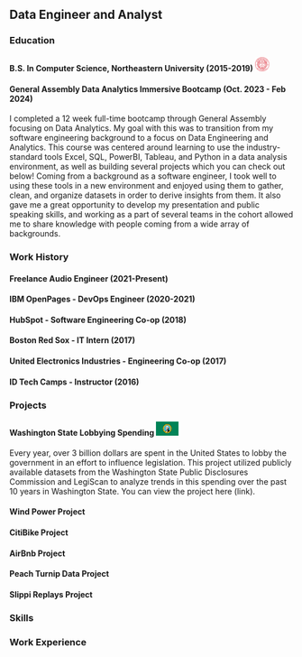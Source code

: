 ## Data Engineer and Analyst 

### Education

#### B.S. In Computer Science, Northeastern University (2015-2019) <img src="/images/neu.png" width=25px height=25px>

#### General Assembly Data Analytics Immersive Bootcamp (Oct. 2023 - Feb 2024)
I completed a 12 week full-time bootcamp through General Assembly focusing on Data Analytics.  My goal with this was to transition from my software engineering background to a focus on Data Engineering and Analytics.  This course was centered around learning to use the industry-standard tools Excel, SQL, PowerBI, Tableau, and Python in a data analysis environment, as well as building several projects which you can check out below!  Coming from a background as a software engineer, I took well to using these tools in a new environment and enjoyed using them to gather, clean, and organize datasets in order to derive insights from them.  It also gave me a great opportunity to develop my presentation and public speaking skills, and working as a part of several teams in the cohort allowed me to share knowledge with people coming from a wide array of backgrounds.  

### Work History

#### Freelance Audio Engineer (2021-Present)

#### IBM OpenPages - DevOps Engineer (2020-2021)

#### HubSpot - Software Engineering Co-op (2018)

#### Boston Red Sox - IT Intern (2017)

#### United Electronics Industries - Engineering Co-op (2017)

#### ID Tech Camps - Instructor (2016)



### Projects
#### Washington State Lobbying Spending <img src="/images/wa_flag.webp" width=40px height=25px>
Every year, over 3 billion dollars are spent in the United States to lobby the government in an effort to influence legislation.  This project utilized publicly available datasets from the Washington State Public Disclosures Commission and LegiScan to analyze trends in this spending over the past 10 years in Washington State.  You can view the project here (link).  

#### Wind Power Project

#### CitiBike Project

#### AirBnb Project

#### Peach Turnip Data Project

#### Slippi Replays Project


### Skills


### Work Experience
